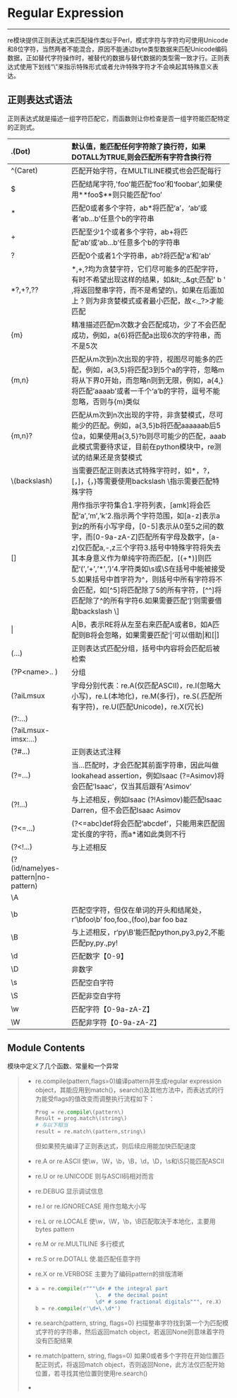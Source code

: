 # Regular Expression

---

re模块提供正则表达式来匹配操作类似于Perl，模式字符与字符均可使用Unicode和8位字符，当然两者不能混合，原因不能通过byte类型数据来匹配Unicode编码数据，正如替代字符操作时，被替代的数据与替代数据的类型需一致才行。正则表达式使用下划线“\”来指示特殊形式或者允许特殊字符才不会唤起其特殊意义表达。

## **正则表达式语法**

正则表达式就是描述一组字符匹配它，而函数则让你检查是否一组字符能匹配特定的正则式。

| .\(Dot\) | 默认值，能匹配任何字符除了换行符，如果DOTALL为TRUE,则会匹配所有字符含换行符 |
| :--- | :--- |
| ^\(Caret\) | 匹配开始字符，在MULTILINE模式也会匹配每行 |
| $ | 匹配结尾字符,'foo'能匹配‘foo’和‘foobar’,如果使用**foo$**则只能匹配‘foo’ |
| \* | 匹配0或者多个字符，ab\*将匹配‘a’，‘ab’或者‘ab...b’任意个b的字符串 |
| + | 匹配至少1个或者多个字符，ab+将匹配‘ab’或‘ab...b’任意多个b的字符串 |
| ? | 匹配0个或者1个字符串，ab?将匹配‘a’和‘ab’ |
| \*?,+?,?? | \*,+,?均为贪婪字符，它们尽可能多的匹配字符，有时不希望出现这样的结果，如\&lt;.\_\&gt;匹配' b ' ,将返回整串字符，而不是希望的\，如果在后面加上？则为非贪婪模式或者最小匹配，故&lt;.\_?&gt;才能匹配 |
| {m} | 精准描述匹配m次数才会匹配成功，少了不会匹配成功，例如，a{6}将匹配a出现6次的字符串，而不是5次 |
| {m,n} | 匹配从m次到n次出现的字符，视图尽可能多的匹配，例如，a{3,5}将匹配3到5个a的字符，忽略m将从下界0开始，而忽略n则到无限，例如，a{4,}将匹配’aaaab’或者一千个‘a’b的字符，逗号不能忽略，否则与{m}类似 |
| {m,n}? | 匹配从m次到n次出现的字符，非贪婪模式，尽可能少的匹配。例如，a{3,5}b将匹配aaaaaab后5位a，如果使用a{3,5}?b则尽可能少的匹配，aaab此模式需要待求证，目前在python模块中，re测试的结果还是贪婪模式 |
| \\(backslash\) | 当需要匹配正则表达式特殊字符时，如\*，?，\[，\]，{，}等需要使用backslash \指示需要匹配特殊字符 |
| \[\] | 用作指示字符集合1.字符列表，\[amk\]将会匹配‘a’,’m’,’k’2.指示两个字符范围，如\[a-z\]表示a到z的所有小写字母，\[0-5\]表示从0至5之间的数字，而\[0-9a-zA-Z\]匹配所有字母及数字，\[a-z\]仅匹配a,-,z三个字符3.括号中特殊字符将失去其本身意义作为单纯字符而匹配，\[\(+\*\)\]则匹配‘\(’,’+’,’\*’,’\)’4.字符类如\s或\S在括号中能被接受5.如果括号中首字符为^，则括号中所有字符将不会匹配，如\[^5\]将匹配除了5的所有字符，\[^^\]将匹配除了^的所有字符6.如果需要匹配‘\]’则需要借助backslash \\] |
| \| | A\|B，表示RE将从左至右来匹配A或者B，如A匹配则B将会忽略，如果需要匹配‘\|’可以借助\\|和\[\|\] |
| \(…\) | 正则表达式匹配分组，括号中内容将会匹配后被检索 |
| \(?P&lt;name&gt;.. \) | 分组 |
| \(?aiLmsux | 字母分别代表：re.A\(仅匹配ASCII\)，re.I\(忽略大小写\)，re.L\(本地化\)，re.M\(多行\)，re.S\(.匹配所有字符\)，re.U\(匹配Unicode\)，re.X\(冗长\) |
| \(?:…\) |  |
| \(?aiLmsux-imsx:…\) |  |
| \(?\#...\) | 正则表达式注释 |
| \(?=…\) | 当…匹配时，才会匹配其前面字符串，因此叫做lookahead assertion，例如Isaac \(?=Asimov\)将会匹配‘Isaac’，仅当其后跟有’Asimov’ |
| \(?!...\) | 与上述相反，例如Isaac \(?!Asimov\)能匹配Isaac Darren，但不会匹配Isaac Asimov |
| \(?&lt;=…\) | \(?&lt;=abc\)def将会匹配’abcdef’，只能用来匹配固定长度的字符，而a\*诸如此类则不行 |
| \(?&lt;!...\) | 与上述相反 |
| \(?\(id/name\)yes-pattern\|no-pattern\) |  |
| \A |  |
| \b | 匹配空字符，但仅在单词的开头和结尾处，r’\bfoo\b’ foo,foo.,\(foo\),bar foo baz |
| \B | 与上述相反，r‘py\B’能匹配python,py3,py2,不能匹配py,py.,py! |
| \d | 匹配数字【0-9】 |
| \D | 非数字 |
| \s | 匹配空白字符 |
| \S | 匹配非空白字符 |
| \w | 匹配字符【0-9a-zA-Z】 |
| \W | 匹配非字符【0-9a-zA-Z】 |

## Module Contents

模块中定义了几个函数、常量和一个异常

> * re.compile\(pattern,flags=0\)编译pattern并生成regular expression object，其能应用到match\(\)，search\(\)及其他方法中，而表达式的行为能受flags的值改变而调整执行流程如下：
>
>   ```py
>   Prog = re.compile\(pattern\)
>   Result = prog.match\(string\)
>   # 与以下相当
>   result = re.match\(pattern,string\)
>   ```
>
>   但如果预先编译了正则表达式，则后续应用能加快匹配速度
>
> * re.A or re.ASCII 使\w，\W，\b，\B，\d，\D，\s和\S只能匹配ASCII
>
> * re.U or re.UNICODE 则与ASCII码相对而言
> * re.DEBUG 显示调试信息
> * re.I or re.IGNORECASE  用作忽略大小写
> * re.L or re.LOCALE 使\w，\W，\b，\B匹配取决于本地化，主要用bytes pattern
> * re.M or re.MULTILINE 多行模式
> * re.S or re.DOTALL 使.能匹配任意字符
> * re.X or re.VERBOSE 主要为了编码pattern的排版清晰
> * ```py
>   a = re.compile(r"""\d+ # the integral part
>                      \.  # the decimal point
>                      \d* # some fractional digitals""", re.X)
>   b = re.compile(r'\d+\.\d*')
>   ```
> * re.search\(pattern, string, flags=0\)  扫描整串字符找到第一个为匹配模式字符的字符串，然后返回match object，若返回None则意味着字符没有匹配结果
>
> * re.match\(pattern, string, flags=0\)  如果0或者多个字符在开始位置匹配正则式，将返回match object，否则返回None，此方法仅匹配开始位置，若寻找其他位置则使用re.search\(\)
>
> *




